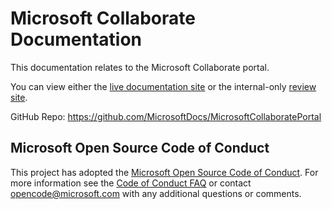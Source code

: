 # Microsoft Collaborate Documentation

This documentation relates to the Microsoft Collaborate portal.

You can view either the [live documentation site](https://learn.microsoft.com/collaborate/) or the internal-only [review site](https://review.learn.microsoft.com/collaborate/?branch=main).

GitHub Repo: https://github.com/MicrosoftDocs/MicrosoftCollaboratePortal

## Microsoft Open Source Code of Conduct
This project has adopted the [Microsoft Open Source Code of Conduct](https://opensource.microsoft.com/codeofconduct/).
For more information see the [Code of Conduct FAQ](https://opensource.microsoft.com/codeofconduct/faq/) or contact [opencode@microsoft.com](mailto:opencode@microsoft.com) with any additional questions or comments.
